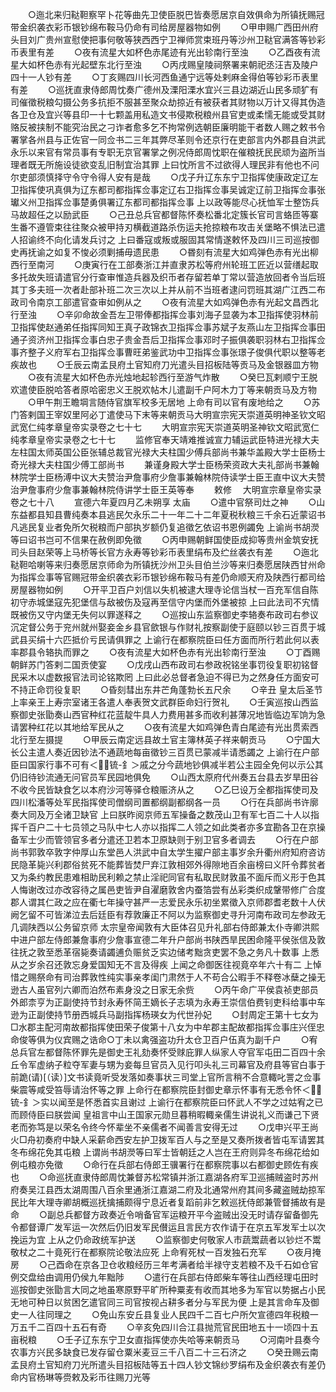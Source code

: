 <!-- { "loadSidebar": true } -->
　　○迤北来归鞑靼察罕卜花等曲先卫使臣脱巴皆奏愿居京自效俱命为所镇抚赐冠带金织袭衣彩币银钞绵布鞍马仍命有司给房屋器物如例
　　○甲申赐广西田州府头目刘广贵州宣慰使把事何敬等狭西西宁卫禅师赏束班丹等沙州卫鞑官满答等钞彩币表里有差
　　○夜有流星大如杯色赤尾迹有光出轸南行至浊
　　○乙酉夜有流星大如杯色赤有光起壁东北行至浊
　　○丙戌赐皇陵祠祭署来朝祀丞汪吉及陵户四十一人钞有差
　　○丁亥赐四川长河西鱼通宁远等处剌麻金得伯等钞彩币表里有差
　　○巡抚直隶侍郎周忱奏广德州及溧阳溧水宜兴三县边湖近山民多顽犷有司催徵税粮勾摄公务多抗拒不服甚至聚众劫掠近有被获者其财物以万计又得其伪造各卫仓及宜兴等县印一十七颗盖用私造文书侵欺税粮州县官吏或柔懦无能或受其财赂反被挟制不能究治民之刁诈者愈多乞不拘常例选朝臣廉明能干者数人赐之敕书令署掌各州县与正佐官一同佥书二三年其弊尽革则令还京行在吏部言内外郡县自洪武永乐以来官有常员事有专职无京官署掌之例况侍郎周忱职在催粮抚民民顽为盗所当理者既无所施设徒欲变乱旧制宜治其罪  上曰忱所言不过欲得人理民非有他也不问尔吏部须慎择守令守令得人安有是哉
　　○戊子升辽东东宁卫指挥使康政定辽左卫指挥使巩真俱为辽东都司都指挥佥事定辽右卫指挥佥事吴诚定辽前卫指挥佥事张瓛义州卫指挥佥事楚勇俱署辽东都司都指挥佥事  上以政等能尽心抚恤军士整饬兵马故超任之以励武臣
　　○己丑总兵官都督陈怀奏松番北定簇长官司言蛒匝等寨生番不遵管束往往聚众被甲持刃横截道路杀伤运夫抢掠粮布攻击关堡略不惧法已遣人招谕终不向化请发兵讨之  上曰番寇或叛或服固其常情遂敕怀及四川三司巡按御史再抚谕之如复不悛必须剿捕毋遗民患
　　○昬刻有流星大如鸡弹色赤有光出柳西行至南河
　　○庚寅行在工部奏浙江并直隶苏松等府州轮班工匠近以营缮起取多托故失班请遣官分行查审惟造兵器及织币者存留若单丁常以营造放回者令当后班其丁多夫班一次者赴部补班二次三次以上并从前不当班者逮问罚班其湖广江西二布政司令南京工部遣官查审如例从之
　　○夜有流星大如鸡弹色赤有光起文昌西北行至浊
　　○辛卯命故金吾左卫带俸都指挥佥事刘海子显袭为本卫指挥使羽林前卫指挥使赵通弟任指挥同知王真子政锦衣卫指挥佥事苏斌子友燕山左卫指挥佥事田通子资济州卫指挥佥事白忠子贵金吾后卫指挥佥事邓时子振俱袭职羽林右卫指挥佥事齐整子义府军右卫指挥佥事曹旺弟鉴武功中卫指挥佥事张璟子俊俱代职以整等老疾故也
　　○壬辰云南孟艮府土官知府刀光遣头目招板陆等贡马及金银器皿方物
　　○夜有流星大如杯色赤光烛地起轸西行至游气炸散
　　○癸巳瓦剌顺宁王脱欢遣使臣脱哈答者原哈密忠义王脱欢帖木儿遣副千户阿木力丁等来朝贡马及方物
　　○甲午荆王瞻堈言随侍官旗军校多无居地  上命有司以官有废地给之
　　○苏门答剌国王宰奴里阿必丁遣使马下末等来朝贡马大明宣宗宪天崇道英明神圣钦文昭武宽仁纯孝章皇帝实录卷之七十七
　　大明宣宗宪天崇道英明圣神钦文昭武宽仁纯孝章皇帝实录卷之七十七
　　监修官奉天靖难推诚宣力辅运武臣特进光禄大夫左柱国太师英国公臣张辅总裁官光禄大夫柱国少傅兵部尚书兼华盖殿大学士臣杨士奇光禄大夫柱国少傅工部尚书
　　兼谨身殿大学士臣杨荣资政大夫礼部尚书兼翰林院学士臣杨溥中议大夫赞治尹詹事府少詹事兼翰林院侍读学士臣王直中议大夫赞治尹詹事府少詹事兼翰林院侍讲学士臣王英等奉
　　敕修
　大明宣宗章皇帝实录卷之七十八
　　宣德六年夏四月乙未朔享  太庙
　　○遣中官祭司灶之神
　　○山东益都县知县曹纯奏本县逃民欠永乐二十一年二十二年夏税秋粮三千余石近蒙诏书凡逃民复业者免所欠税粮而户部执岁额仍复追徵乞依诏书恩例蠲免  上谕尚书胡濙等曰诏书岂可不信果在赦例即免徵
　　○丙申赐朝鲜国使臣成抑等贵州金筑安抚司头目赵荣等上马桥等长官方永寿等钞彩币表里绢布及纻丝袭衣有差
　　○迤北鞑靼哈喇等来归奏愿居京师命为所镇抚沙州卫头目伯兰沙等来归奏愿居陕西甘州命为指挥佥事等官赐冠带金织袭衣彩币银钞绵布鞍马有差仍命顺天府及陕西行都司给房屋器物如例
　　○开平卫百户刘信以失机被逮大理寺论信当杖一百充军信自陈初守赤城堡寇先犯堡信与敌被伤及寇再至信守内堡而外堡被掠  上曰此法司不宄情既被伤又守内堡无失何以罪遂释之
　　○巡按山东监察御史李辂奏布政司右参议沉定督公务于兖州就州娶妾金乡县官歛银与作财礼按察副使于庭颐以钞三百贯于城武县买绢十六匹抵价亏民请俱罪之  上谕行在都察院臣曰任方面而所行若此何以表率郡县令辂执而罪之
　　○夜有流星大如杯色赤有光出轸南行至浊
　　○丁酉赐朝鲜苏门答剌二国贡使宴
　　○戊戌山西布政司右参政祝铭坐事罚役复职初铭督民采木以虚数报官法司论铭欺罔  上曰此必总督者急迫不得已为之然身任方面安可不持正命罚役复职
　　○昏刻彗出东井芒角蓬勃长五尺余
　　○辛丑  皇太后圣节  上率亲王上寿宗室诸王各遣人奉表贺文武群臣命妇行贺礼
　　○壬寅巡按山西监察御史张勖奏山西官种红花蓝靛牛具人力费用甚多而收利甚薄况地皆临边军饷为急请罢种红花以其地给军民从之
　　○夜有流星大如鸡弹色青白尾迹有光出贯索西北行至左摄提
　　○甲辰云南定远县故土官主簿林英子祥来朝贡马
　　○宁国大长公主遣人奏近因钞法不通蔬地每亩徵钞三百贯已蒙减半请悉蠲之  上谕行在户部臣曰国家行事不可有＜锍-釒＞戚之分今蔬地钞俱减半若公主园全免何以示公其仍旧待钞流通无问官员军民园地俱免
　　○山西太原府代州奏五台县去岁旱田谷不收今民皆缺食乞以本府沙河等驿仓粮赈济从之
　　○乙巳设万全都指挥使司及四川松潘等处军民指挥使司僧纲司置都纲副都纲各一员
　　○行在兵部尚书许廓奏大同及万全诸卫缺官  上曰朕昨阅京师五军操备之数茂山卫有军七百二十人以指挥千百户二十七员领之马队中七人亦以指挥二人领之如此类者亦多宜勘各卫在京操备军士少而管领官多者分遣还卫若本卫原缺则于别卫官多者调去
　　○行在户部尚书郭敦卒敦字仲厚山东堂邑人洪武中自太学生擢户部主事岁余升衢州府知府咨访民隐革毙兴利郡俗贫死不能葬皆焚尸弃江敦相郊外得隙地百余亩榜曰义阡令葬贫者又为条约教民患难相助民利赖之禁止淫祀同官有私取民财敦虽不面斥而义形于色其人悔谢改过亦改容待之属邑吏皆尹自濯磨敦舍内蚕箔尝有丛彩类织成鞶带修广合度郡人谓其仁政之应在衢七年操守甚严一志爱民永乐初坐累徵入京师郡耆老数十人伏阙乞留不可皆涕泣去后廷臣有荐敦廉正不阿以为监察御史寻升河南布政司左参政无几调陕西以公务留京师  太宗皇帝闻敦有大臣体召见升礼部右侍郎兼太仆寺卿洪熙中进户部左侍郎兼詹事府少詹事宣德二年升户部尚书陕西旱民困命隆平侯张信及敦往抚之敦至悉革宿毙奏请蠲逋负赈贫乏实边储考黜贪吏罢不急之务凡十数事  上悉从之岁余召还敦忘身爱国知无不言及得疾  上闻之命御医往视竟卒年六十有二  上悼惜之赐祭命有司治葬敦性纯实事亲孝闺门肃然于人不苟合公暇手不释卷冰蘖之操无逊古人虽官列六卿而泊然布素身没之日家无余赀
　　○丙午命广平侯袁祯吏部员外郎柰亨为正副使持节封永寿怀简王嫡长子志填为永寿王崇信伯费钊吏科给事中车逊为正副使持节册西城兵马副指挥杨瑛女为代世孙妃
　　○封周定王第十七女为□水郡主配河南故都指挥使田荣子俊第十八女为中牟郡主配故都指挥佥事庄兴侄忠命俊等俱为仪宾赐之诰命○丁未以禽强盗功升太仓卫百户伍真为副千户
　　○宥总兵官左都督陈怀罪先是御史王礼劾奏怀受赇庇罪人纵家人夺官军屯田二百四十余丘令军虚纳子粒夺军妻与甥为妾每旦官员入见行叩头礼三司幕官及府县等官白事于前跪(请)[（读）]文书读竟听受发落如奏事状三司堂上官所言稍不合意輙叱詈之佥事柴震等咸受笞辱请治怀等之罪  上命行在都察院臣封御史章示怀事有无悉令怀＜锍-釒＞实以闻至是怀悉首实且谢过  上谕行在都察院臣曰怀武人不学之过姑宥之已而顾侍臣曰朕尝闻  皇祖言中山王国家元勋旦暮稍暇輙亲儒生讲说礼义而谦己下贤老而弥笃是以荣名令终今怀辈坐不亲儒者不闻善言安得无过
　　○戊申兴平王尚火□舟初奏府中缺人采薪命西安左护卫拨军百人与之至是又奏所拨者皆屯军请罢其冬布绵花免其屯粮  上谓尚书胡濙等曰军士皆朝廷之人岂在王府则异冬布绵花给如例屯粮亦免徵
　　○命行在兵部右侍郎王骥署行在都察院事以右都御史顾佐有疾也
　　○命巡抚直隶侍郎周忱兼督苏松常镇并浙江嘉湖各府军卫巡捕贼盗时苏州府奏吴江县西太湖周围八百余里通浙江嘉湖二府及北通常州府其间多藏盗贼劫掠军民比年大理寺卿胡概巡抚擒捕颇得宁息近者复蹈前非乞敕巡抚侍郎兼管督捕故有是命
　　○副总兵都督方政奏近令哨备官军运粮开平今盗贼出没无时请存留备御先令都督谭广发军运一次然后仍旧发军民儧运且言民方农作请于在京五军发军士以次挽运为宜  上从之仍命政统军护送
　　○监察御史何敬家人市蔬鬻蔬者以钞烂不鬻敬杖之二十竟死行在都察院论敬法应死  上命宥死杖一百发独石充军
　　○夜月掩房
　　○己酉命在京各卫仓收粮经历三年考满者给半禄守支若粮不及千石如仓官例交盘给由调用仍侯九年黜陟
　　○遣行在兵部右侍郎柴车等往山西经理屯田时巡按御史张勖言大同之地虽寒原野平旷所种粟麦有收而其地多为军官以势据占小民无地可种日以贫困乞遣官同三司官按视占耕多者分与军民为便  上是其言命车及御史一人往同理之
　　○免山东安丘县复业人民四千二百七户所欠宣德四年税粮一万五千二百四十五石有奇
　　○辛亥免四川合江县抛荒官民田地五十一顷四十五亩税粮
　　○壬子辽东东宁卫女直指挥使亦失哈等来朝贡马
　　○河南叶县奏今农事方兴民多缺食已发存留仓粟米麦豆三千八百二十三石济之
　　○癸丑赐云南孟艮府土官知府刀光所遣头目招板陆等五十四人钞文锦纱罗绢布及金织袭衣有差仍命内官杨琳等赍敕及彩币往赐刀光等
